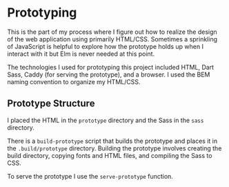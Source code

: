 # Prototyping

This is the part of my process where I figure out how to realize the design of the web application using primarily HTML/CSS. Sometimes a sprinkling of JavaScript is helpful to explore how the prototype holds up when I interact with it but Elm is never needed at this point.

The technologies I used for prototyping this project included HTML, Dart Sass, Caddy (for serving the prototype), and a browser. I used the BEM naming convention to organize my HTML/CSS.

## Prototype Structure

I placed the HTML in the `prototype` directory and the Sass in the `sass` directory.

There is a `build-prototype` script that builds the prototype and places it in the `.build/prototype` directory. Building the prototype involves creating the build directory, copying fonts and HTML files, and compiling the Sass to CSS.

To serve the prototype I use the `serve-prototype` function.
